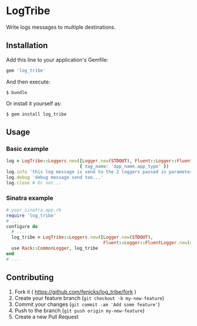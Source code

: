 # LogTribe

Write logs messages to multiple destinations.

## Installation

Add this line to your application's Gemfile:

```ruby
gem 'log_tribe'
```

And then execute:

    $ bundle

Or install it yourself as:

    $ gem install log_tribe

## Usage

### Basic example

```ruby
log = LogTribe::Loggers.new([Logger.new(STDOUT), Fluent::Logger::FluentLogger.new(nil, host: 'srv', port: 10_010)],
                            { tag_name: 'app_name.app_type' })
log.info 'this log message is send to the 2 loggers passed in parameter'
log.debug 'debug message send too...'
log.close # Or not...
```
### Sinatra example

```ruby
# your_sinatra_app.rb
require 'log_tribe'
# ...
configure do
  # ...
  log_tribe = LogTribe::Loggers.new([Logger.new(STDOUT), 
                                     Fluent::Logger::FluentLogger.new(nil, host: 'srv', port: 10_010)])
  use Rack::CommonLogger, log_tribe
end
# ...
```

## Contributing

1. Fork it ( https://github.com/fenicks/log_tribe/fork )
2. Create your feature branch (`git checkout -b my-new-feature`)
3. Commit your changes (`git commit -am 'Add some feature'`)
4. Push to the branch (`git push origin my-new-feature`)
5. Create a new Pull Request
